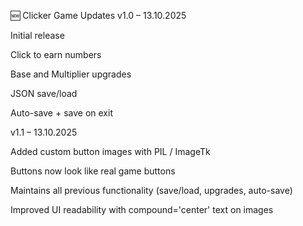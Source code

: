 🆕 Clicker Game Updates
v1.0 – 13.10.2025

Initial release

Click to earn numbers

Base and Multiplier upgrades

JSON save/load

Auto-save + save on exit

v1.1 – 13.10.2025

Added custom button images with PIL / ImageTk

Buttons now look like real game buttons

Maintains all previous functionality (save/load, upgrades, auto-save)

Improved UI readability with compound='center' text on images
